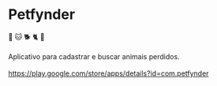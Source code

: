 # Petfynder
:dog: :cat: :dog2: :cat2: :paw_prints:<br></br>
Aplicativo para cadastrar e buscar animais perdidos.<br></br>
https://play.google.com/store/apps/details?id=com.petfynder
